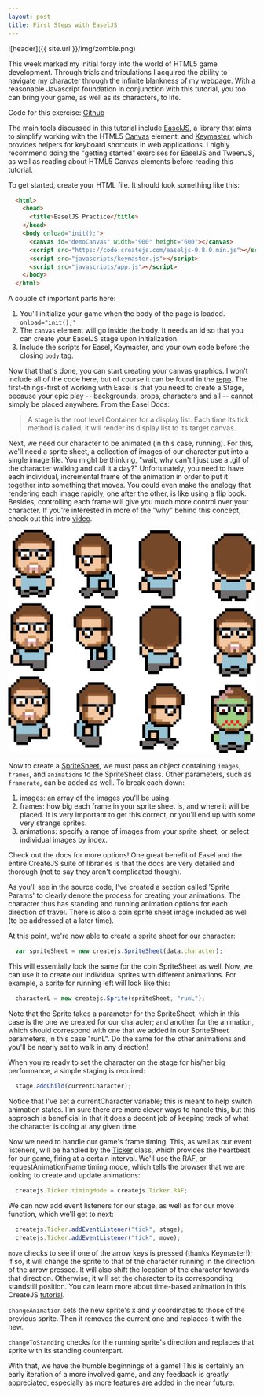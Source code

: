 ```yaml
---
layout: post
title: First Steps with EaselJS
---
```


![header]({{ site.url }}/img/zombie.png)

This week marked my initial foray into the world of HTML5 game development.
Through trials and tribulations I acquired the ability to navigate my character
through the infinite blankness of my webpage. With a reasonable Javascript
foundation in conjunction with this tutorial, you too can bring your game,
as well as its characters, to life.

Code for this exercise: [Github](https://github.com/camirmas/easeljs-gaming)

The main tools discussed in this tutorial include [EaselJS](http://www.createjs.com/#!/EaselJS), a library that aims
to simplify working with the HTML5 [Canvas](https://developer.mozilla.org/en-US/docs/Web/API/Canvas_API/Tutorial)
element; and [Keymaster](https://github.com/madrobby/keymaster), which provides
helpers for keyboard shortcuts in web applications. I highly recommend doing the
"getting started" exercises for EaselJS and TweenJS, as well as reading about
HTML5 Canvas elements before reading this tutorial.

To get started, create your HTML file. It should look something like this:

~~~ html
  <html>
    <head>
      <title>EaselJS Practice</title>
    </head>
    <body onload="init();">
      <canvas id="demoCanvas" width="900" height="600"></canvas>
      <script src="https://code.createjs.com/easeljs-0.8.0.min.js"></script>
      <script src="javascripts/keymaster.js"></script>
      <script src="javascripts/app.js"></script>
    </body>
  </html>
~~~

A couple of important parts here:

1. You'll initialize your game when the body of the page is loaded. `onload="init();"`
2. The `canvas` element will go inside the body. It needs an id so that you can
create your EaselJS stage upon initialization.
3. Include the scripts for Easel, Keymaster, and your own code before the closing
`body` tag.

Now that that's done, you can start creating your canvas graphics. I won't include
all of the code here, but of course it can be found in the [repo](https://github.com/camirmas/easeljs-gaming).
The first-things-first of working with Easel is that you need to create a Stage,
because your epic play -- backgrounds, props, characters and all -- cannot simply be
placed anywhere. From the Easel Docs:

> A stage is the root level Container for a display list. Each time its tick
> method is called, it will render its display list to its target canvas.

Next, we need our character to be animated (in this case, running). For this, we'll need a sprite sheet, a
collection of images of our character put into a single image file. You might be
thinking, "wait, why can't I just use a .gif of the character walking and call it
a day?" Unfortunately, you need to have each individual, incremental frame of the animation
in order to put it together into something that moves. You could even make the analogy
that rendering each image rapidly, one after the other, is like using a flip book. Besides,
controlling each frame will give you much more control over your character.
If you're interested in more of the "why" behind this concept, check out this
intro [video](https://www.codeandweb.com/what-is-a-sprite-sheet).

![sheet](/img/cam.png)

Now to create a [SpriteSheet](http://www.createjs.com/Docs/EaselJS/classes/SpriteSheet.html),
we must pass an object containing `images`, `frames`, and `animations` to the SpriteSheet
class. Other parameters, such as `framerate`, can be added as well. To break each
down:

  1. images: an array of the images you'll be using.
  2. frames: how big each frame in your sprite sheet is, and where it will be
  placed. It is very important to get this correct, or you'll end up with some
  very strange sprites.
  3. animations: specify a range of images from your sprite sheet, or select
  individual images by index.

Check out the docs for more options! One great benefit of Easel and the entire CreateJS
suite of libraries is that the docs are very detailed and thorough (not to say
they aren't complicated though).

As you'll see in the source code, I've created a section called 'Sprite Params'
to clearly denote the process for creating your animations. The character thus has
standing and running animation options for each direction of travel. There is also a
coin sprite sheet image included as well (to be addressed at a later time).

At this point, we're now able to create a sprite sheet for our character:

~~~ javascript
  var spriteSheet = new createjs.SpriteSheet(data.character);
~~~

This will essentially look the same for the coin SpriteSheet as well. Now, we can use
it to create our individual sprites with different animations. For example, a sprite
for running left will look like this:

~~~ javascript
  characterL = new createjs.Sprite(spriteSheet, "runL");
~~~

Note that the Sprite takes a parameter for the SpriteSheet, which in this case is
the one we created for our character; and another for the animation, which should correspond with
one that we added in our SpriteSheet parameters, in this case "runL". Do the same
for the other animations and you'll be nearly set to walk in any direction!

When you're ready to set the character on the stage for his/her big performance,
a simple staging is required:

~~~ javascript
  stage.addChild(currentCharacter);
~~~

Notice that I've set a currentCharacter variable; this is meant to help switch
animation states. I'm sure there are more clever ways to handle this, but this
approach is beneficial in that it does a decent job of keeping track of what
the character is doing at any given time.

Now we need to handle our game's frame timing. This, as well as our event listeners,
will be handled by the [Ticker](http://www.createjs.com/Docs/EaselJS/classes/Ticker.html)
class, which provides the heartbeat for our game, firing at a certain interval.
We'll use the RAF, or requestAnimationFrame timing mode, which tells the browser
that we are looking to create and update animations:

~~~javascript
  createjs.Ticker.timingMode = createjs.Ticker.RAF;
~~~

We can now add event listeners for our stage, as well as for our move function,
which we'll get to next:

~~~javascript
  createjs.Ticker.addEventListener("tick", stage);
  createjs.Ticker.addEventListener("tick", move);
~~~

`move` checks to see if one of the arrow keys is pressed (thanks Keymaster!);
if so, it will change the sprite to that of the character running in the direction of the arrow pressed.
It will also shift the location of the character towards that direction. Otherwise, it will
set the character to its corresponding standstill position. You can learn more
about time-based animation in this CreateJS [tutorial](http://createjs.com/tutorials/Animation%20and%20Ticker/).

`changeAnimation` sets the new sprite's x and y coordinates to those of the
previous sprite. Then it removes the current one and replaces it with the new.

`changeToStanding` checks for the running sprite's direction and replaces that sprite
with its standing counterpart.

With that, we have the humble beginnings of a game! This is certainly an early iteration
of a more involved game, and any feedback is greatly appreciated, especially as more
features are added in the near future.
